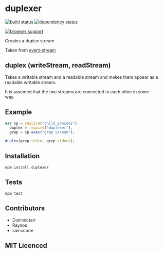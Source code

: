 # duplexer

[![build status][1]][2] [![dependency status][3]][4]

[![browser support][5]][6]

Creates a duplex stream

Taken from [event-stream][7]

## duplex (writeStream, readStream)

Takes a writable stream and a readable stream and makes them appear as a readable writable stream.

It is assumed that the two streams are connected to each other in some way.

## Example

```js
var cp = require("child_process"),
  duplex = require("duplexer"),
  grep = cp.exec("grep Stream");

duplex(grep.stdin, grep.stdout);
```

## Installation

`npm install duplexer`

## Tests

`npm test`

## Contributors

- Dominictarr
- Raynos
- samccone

## MIT Licenced

[1]: https://secure.travis-ci.org/Raynos/duplexer.png
[2]: https://travis-ci.org/Raynos/duplexer
[3]: https://david-dm.org/Raynos/duplexer.png
[4]: https://david-dm.org/Raynos/duplexer
[5]: https://ci.testling.com/Raynos/duplexer.png
[6]: https://ci.testling.com/Raynos/duplexer
[7]: https://github.com/dominictarr/event-stream#duplex-writestream-readstream
